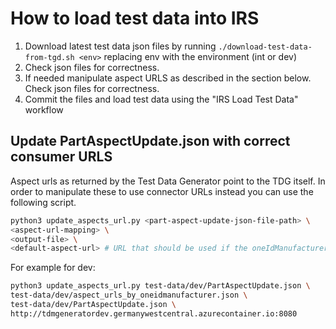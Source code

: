 # How to load test data into IRS

1. Download latest test data json files by running `./download-test-data-from-tgd.sh <env>` replacing env with the environment (int or dev)
2. Check json files for correctness.
3. If needed manipulate aspect URLS as described in the section below. Check json files for correctness.
4. Commit the files and load test data using the "IRS Load Test Data" workflow

## Update PartAspectUpdate.json with correct consumer URLS

Aspect urls as returned by the Test Data Generator point to the TDG itself. In order to manipulate these to use connector URLs instead you can use the following script.

```bash
python3 update_aspects_url.py <part-aspect-update-json-file-path> \
<aspect-url-mapping> \
<output-file> \
<default-aspect-url> # URL that should be used if the oneIdManufacturer is not mapped with a URL.
```

For example for dev:

```bash
python3 update_aspects_url.py test-data/dev/PartAspectUpdate.json \
test-data/dev/aspect_urls_by_oneidmanufacturer.json \
test-data/dev/PartAspectUpdate.json \
http://tdmgeneratordev.germanywestcentral.azurecontainer.io:8080
```
